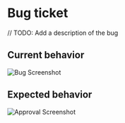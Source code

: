 # Bug ticket

// TODO: Add a description of the bug

## Current behavior

<img src="../<%= name %>-e2e/screenshots/bug-screenshot.png" alt="Bug Screenshot" />

## Expected behavior

<img src="../<%= name %>-e2e/screenshots/approval-screenshot.png" alt="Approval Screenshot" />
